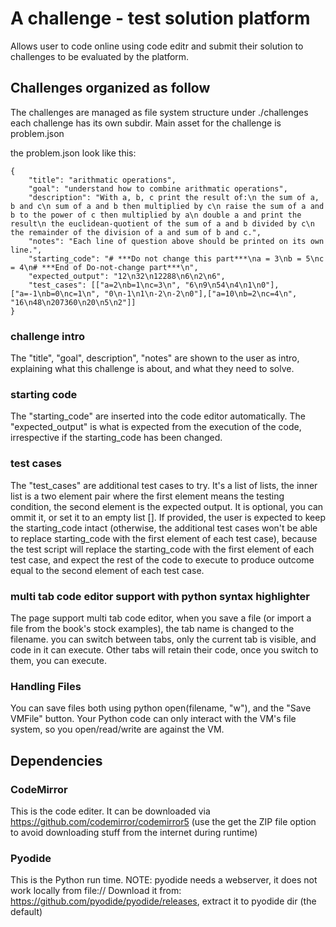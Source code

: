 # A challenge - test solution platform
Allows user to code online using code editr and submit their solution to challenges to be
evaluated by the platform. 

## Challenges organized as follow
The challenges are managed as file system structure under ./challenges
each challenge has its own subdir. Main asset for the challenge is problem.json

the problem.json look like this: 
```
{
    "title": "arithmatic operations",
    "goal": "understand how to combine arithmatic operations",
    "description": "With a, b, c print the result of:\n the sum of a, b and c\n sum of a and b then multiplied by c\n raise the sum of a and b to the power of c then multiplied by a\n double a and print the result\n the euclidean-quotient of the sum of a and b divided by c\n the remainder of the division of a and sum of b and c.",
    "notes": "Each line of question above should be printed on its own line.",
    "starting_code": "# ***Do not change this part***\na = 3\nb = 5\nc = 4\n# ***End of Do-not-change part***\n",
    "expected_output": "12\n32\n12288\n6\n2\n6",
    "test_cases": [["a=2\nb=1\nc=3\n", "6\n9\n54\n4\n1\n0"],["a=-1\nb=0\nc=1\n", "0\n-1\n1\n-2\n-2\n0"],["a=10\nb=2\nc=4\n", "16\n48\n207360\n20\n5\n2"]]
}
```
### challenge intro
The "title", "goal", description", "notes" are shown to the user as intro, explaining what this challenge is about, and what they need to solve.
### starting code
The "starting_code" are inserted into the code editor automatically. 
The "expected_output" is what is expected from the execution of the code, irrespective if the starting_code has been changed. 

### test cases
The "test_cases" are additional test cases to try. It's a list of lists, the inner list is a two element pair where the first element means the testing condition, the second element is the expected output. 
It is optional, you can ommit it, or set it to an empty list [].
If provided, the user is expected to keep the starting_code intact (otherwise, the additional test cases won't be able to replace starting_code with the first element of each test case), because the test script will replace the starting_code with the first element of each test case, and expect the rest of the code to execute to produce outcome equal to the second element of each test case.

### multi tab code editor support with python syntax highlighter
The page support multi tab code editor, when you save a file (or import a file from the book's stock examples), the tab name is changed to the filename. 
you can switch between tabs, only the current tab is visible, and code in it can execute. Other tabs will retain their code, once you switch to them, you can execute. 


### Handling Files
You can save files both using python open(filename, "w"), and the "Save VMFile" button. 
Your Python code can only interact with the VM's file system, so you open/read/write are against the VM. 

## Dependencies
### CodeMirror
This is the code editer. It can be downloaded via https://github.com/codemirror/codemirror5 (use the get the ZIP file option to avoid downloading stuff from the internet during runtime)

### Pyodide
This is the Python run time. NOTE: pyodide needs a webserver, it does not work locally from file://
Download it from: https://github.com/pyodide/pyodide/releases, extract it to pyodide dir (the default)
